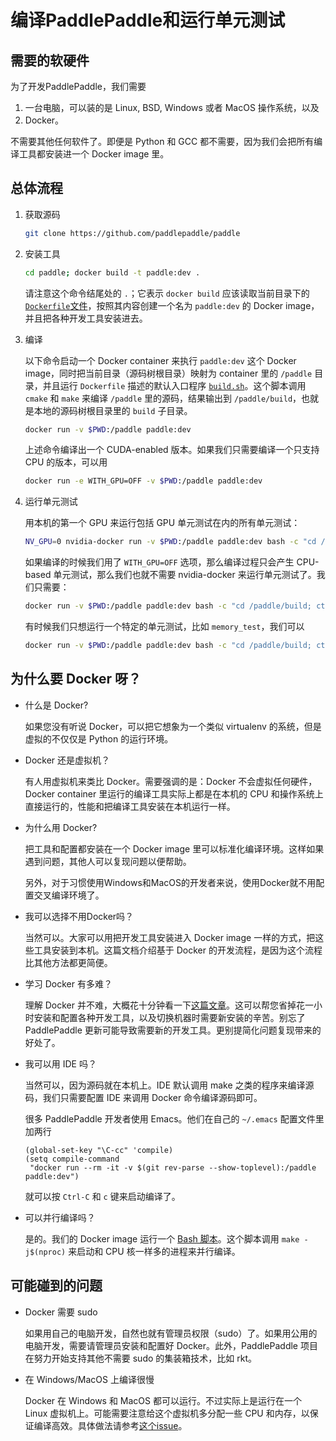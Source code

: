# 编译PaddlePaddle和运行单元测试

## 需要的软硬件

为了开发PaddlePaddle，我们需要

1. 一台电脑，可以装的是 Linux, BSD, Windows 或者 MacOS 操作系统，以及
1. Docker。

不需要其他任何软件了。即便是 Python 和 GCC 都不需要，因为我们会把所有编译工具都安装进一个 Docker image 里。

## 总体流程

1. 获取源码

   ```bash
   git clone https://github.com/paddlepaddle/paddle
   ```

2. 安装工具

   ```bash
   cd paddle; docker build -t paddle:dev .
   ```

   请注意这个命令结尾处的 `.`；它表示 `docker build` 应该读取当前目录下的 [`Dockerfile`文件](https://github.com/PaddlePaddle/Paddle/blob/develop/Dockerfile)，按照其内容创建一个名为 `paddle:dev` 的 Docker image，并且把各种开发工具安装进去。

3. 编译

   以下命令启动一个 Docker container 来执行 `paddle:dev` 这个 Docker image，同时把当前目录（源码树根目录）映射为 container 里的 `/paddle` 目录，并且运行 `Dockerfile` 描述的默认入口程序 [`build.sh`](https://github.com/PaddlePaddle/Paddle/blob/develop/paddle/scripts/docker/build.sh)。这个脚本调用 `cmake` 和 `make` 来编译 `/paddle` 里的源码，结果输出到 `/paddle/build`，也就是本地的源码树根目录里的 `build` 子目录。

   ```bash
   docker run -v $PWD:/paddle paddle:dev
   ```

   上述命令编译出一个 CUDA-enabled 版本。如果我们只需要编译一个只支持 CPU 的版本，可以用

   ```bash
   docker run -e WITH_GPU=OFF -v $PWD:/paddle paddle:dev
   ```

4. 运行单元测试

   用本机的第一个 GPU 来运行包括 GPU 单元测试在内的所有单元测试：

   ```bash
   NV_GPU=0 nvidia-docker run -v $PWD:/paddle paddle:dev bash -c "cd /paddle/build; ctest"
   ```

   如果编译的时候我们用了 `WITH_GPU=OFF` 选项，那么编译过程只会产生 CPU-based 单元测试，那么我们也就不需要 nvidia-docker 来运行单元测试了。我们只需要：

   ```bash
   docker run -v $PWD:/paddle paddle:dev bash -c "cd /paddle/build; ctest"
   ```

   有时候我们只想运行一个特定的单元测试，比如 `memory_test`，我们可以

   ```bash
   docker run -v $PWD:/paddle paddle:dev bash -c "cd /paddle/build; ctest -V -R memory_test"
   ```

## 为什么要 Docker 呀？

- 什么是 Docker?

  如果您没有听说 Docker，可以把它想象为一个类似 virtualenv 的系统，但是虚拟的不仅仅是 Python 的运行环境。

- Docker 还是虚拟机？

  有人用虚拟机来类比 Docker。需要强调的是：Docker 不会虚拟任何硬件，Docker container 里运行的编译工具实际上都是在本机的 CPU 和操作系统上直接运行的，性能和把编译工具安装在本机运行一样。

- 为什么用 Docker?

  把工具和配置都安装在一个 Docker image 里可以标准化编译环境。这样如果遇到问题，其他人可以复现问题以便帮助。

  另外，对于习惯使用Windows和MacOS的开发者来说，使用Docker就不用配置交叉编译环境了。

- 我可以选择不用Docker吗？

  当然可以。大家可以用把开发工具安装进入 Docker image 一样的方式，把这些工具安装到本机。这篇文档介绍基于 Docker 的开发流程，是因为这个流程比其他方法都更简便。

- 学习 Docker 有多难？

  理解 Docker 并不难，大概花十分钟看一下[这篇文章](https://zhuanlan.zhihu.com/p/19902938)。这可以帮您省掉花一小时安装和配置各种开发工具，以及切换机器时需要新安装的辛苦。别忘了 PaddlePaddle 更新可能导致需要新的开发工具。更别提简化问题复现带来的好处了。

- 我可以用 IDE 吗？

  当然可以，因为源码就在本机上。IDE 默认调用 make 之类的程序来编译源码，我们只需要配置 IDE 来调用 Docker 命令编译源码即可。

  很多 PaddlePaddle 开发者使用 Emacs。他们在自己的 `~/.emacs` 配置文件里加两行

  ```emacs
  (global-set-key "\C-cc" 'compile)
  (setq compile-command
   "docker run --rm -it -v $(git rev-parse --show-toplevel):/paddle paddle:dev")
  ```

  就可以按 `Ctrl-C` 和 `c` 键来启动编译了。

- 可以并行编译吗？

  是的。我们的 Docker image 运行一个 [Bash 脚本](https://github.com/PaddlePaddle/Paddle/blob/develop/paddle/scripts/docker/build.sh)。这个脚本调用 `make -j$(nproc)` 来启动和 CPU 核一样多的进程来并行编译。

## 可能碰到的问题

- Docker 需要 sudo

  如果用自己的电脑开发，自然也就有管理员权限（sudo）了。如果用公用的电脑开发，需要请管理员安装和配置好 Docker。此外，PaddlePaddle 项目在努力开始支持其他不需要 sudo 的集装箱技术，比如 rkt。

- 在 Windows/MacOS 上编译很慢

  Docker 在 Windows 和 MacOS 都可以运行。不过实际上是运行在一个 Linux 虚拟机上。可能需要注意给这个虚拟机多分配一些 CPU 和内存，以保证编译高效。具体做法请参考[这个issue](https://github.com/PaddlePaddle/Paddle/issues/627)。
